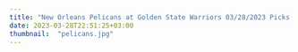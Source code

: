 ```yaml
---
title: "New Orleans Pelicans at Golden State Warriors 03/28/2023 Picks & Preview"
date: 2023-03-28T22:51:25+03:00
thumbnail:  "pelicans.jpg"
---
```


